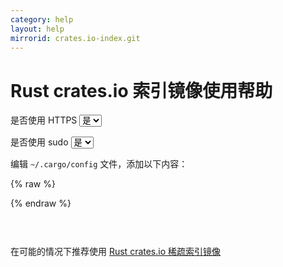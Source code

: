 ```yaml
---
category: help
layout: help
mirrorid: crates.io-index.git
---
```


# Rust crates.io 索引镜像使用帮助

<form class="form-inline">
<div class="form-group">
	<label>是否使用 HTTPS</label>
	<select id="http-select" class="form-control content-select" data-target="#content-0">
	  <option data-http_protocol="https://" selected>是</option>
	  <option data-http_protocol="http://">否</option>
	</select>
</div>
</form>


<form class="form-inline">
<div class="form-group">
	<label>是否使用 sudo</label>
	<select id="sudo-select" class="form-control content-select" data-target="#content-0">
	  <option data-sudo="sudo " selected>是</option>
	  <option data-sudo="">否</option>
	</select>
</div>
</form>



编辑 `~/.cargo/config` 文件，添加以下内容：



{% raw %}
<script id="template-0" type="x-tmpl-markup">
[source.crates-io]
replace-with = 'mirror'

[source.mirror]
registry = "{{http_protocol}}{{mirror}}"
</script>
{% endraw %}

<p></p>

<pre>
<code id="content-0" class="language-toml" data-template="#template-0" data-select="#http-select,#sudo-select">
</code>
</pre>


在可能的情况下推荐使用 [Rust crates.io 稀疏索引镜像](/help/crates.io-index)

